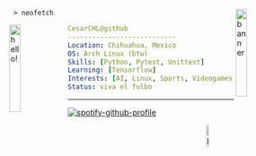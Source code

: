<div>
<a href="https://vcangel.dev">
<img align="right" width="20%" src="https://i.redd.it/ovzljl6blr481.jpg" alt="banner" />
</a>

```shell
 > 𝚗𝚎𝚘𝚏𝚎𝚝𝚌𝚑 
```

<a href="https://www.youtube.com/watch?v=1rd4P7uMvvQ">
<img src="https://media0.giphy.com/media/y8tLxq4uGuIWFFIOQW/giphy.gif?cid=6c09b9527qnlf48ro73tsg5hn1nbfwmzgcngkhf55os37k4v&ep=v1_internal_gif_by_id&rid=giphy.gif&ct=s" alt="hello!" width="20%" align="left"/>
</a>


``` yaml
CesarCHL@github
---------------------------
𝙻𝚘𝚌𝚊𝚝𝚒𝚘𝚗: 𝙲𝚑𝚒𝚑𝚞𝚊𝚑𝚞𝚊, 𝙼𝚎𝚡𝚒𝚌𝚘
𝙾𝚂: 𝙰𝚛𝚌𝚑 𝙻𝚒𝚗𝚞𝚡 (btw)
𝚂𝚔𝚒𝚕𝚕𝚜: [𝙿𝚢𝚝𝚑𝚘𝚗, Pytest, Unittest]
𝙻𝚎𝚊𝚛𝚗𝚒𝚗𝚐: [Tensorflow]
𝙸𝚗𝚝𝚎𝚛𝚎𝚜𝚝𝚜: [AI, Linux, Sports, Videogames, Hiking, Camping]
𝚂𝚝𝚊𝚝𝚞𝚜: viva el fulbo 
```

</div>

---

[![spotify-github-profile](https://spotify-github-profile.kittinanx.com/api/view?uid=226wgyhm5q44mg5fhvgybkdca&cover_image=true&theme=default&show_offline=false&background_color=121212&interchange=false&bar_color_cover=true)](https://spotify-github-profile.kittinanx.com/api/view?uid=226wgyhm5q44mg5fhvgybkdca&redirect=true)


<a href="https://www.youtube.com/watch?v=abxX7P1J8I4">
<img width="10%" align="right" src="https://github.com/VCAngel/VCAngel/assets/42756104/ddab01c4-602d-4bbb-a13f-5a59087755c5" alt="phrog" />
</a>

</div>